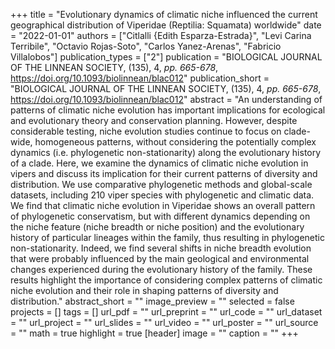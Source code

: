 +++
title = "Evolutionary dynamics of climatic niche influenced the current
   geographical distribution of Viperidae (Reptilia: Squamata) worldwide"
date = "2022-01-01"
authors = ["Citlalli {Edith Esparza-Estrada}", "Levi Carina Terribile", "Octavio Rojas-Soto", "Carlos Yanez-Arenas", "Fabricio Villalobos"]
publication_types = ["2"]
publication = "BIOLOGICAL JOURNAL OF THE LINNEAN SOCIETY, (135), 4, _pp. 665-678_, https://doi.org/10.1093/biolinnean/blac012"
publication_short = "BIOLOGICAL JOURNAL OF THE LINNEAN SOCIETY, (135), 4, _pp. 665-678_, https://doi.org/10.1093/biolinnean/blac012"
abstract = "An understanding of patterns of climatic niche evolution has important
   implications for ecological and evolutionary theory and conservation
   planning. However, despite considerable testing, niche evolution studies
   continue to focus on clade-wide, homogeneous patterns, without
   considering the potentially complex dynamics (i.e. phylogenetic
   non-stationarity) along the evolutionary history of a clade. Here, we
   examine the dynamics of climatic niche evolution in vipers and discuss
   its implication for their current patterns of diversity and
   distribution. We use comparative phylogenetic methods and global-scale
   datasets, including 210 viper species with phylogenetic and climatic
   data. We find that climatic niche evolution in Viperidae shows an
   overall pattern of phylogenetic conservatism, but with different
   dynamics depending on the niche feature (niche breadth or niche
   position) and the evolutionary history of particular lineages within the
   family, thus resulting in phylogenetic non-stationarity. Indeed, we find
   several shifts in niche breadth evolution that were probably influenced
   by the main geological and environmental changes experienced during the
   evolutionary history of the family. These results highlight the
   importance of considering complex patterns of climatic niche evolution
   and their role in shaping patterns of diversity and distribution."
abstract_short = ""
image_preview = ""
selected = false
projects = []
tags = []
url_pdf = ""
url_preprint = ""
url_code = ""
url_dataset = ""
url_project = ""
url_slides = ""
url_video = ""
url_poster = ""
url_source = ""
math = true
highlight = true
[header]
image = ""
caption = ""
+++
